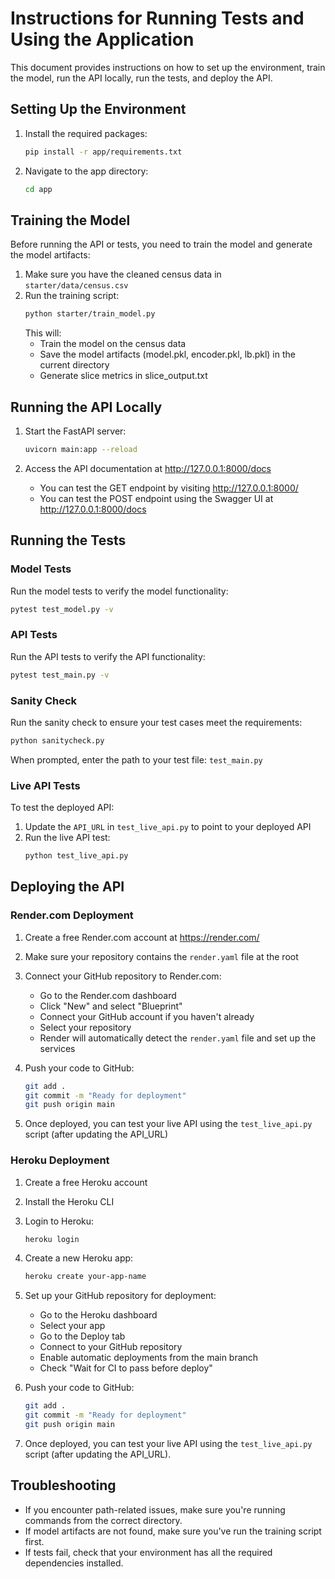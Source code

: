 # Instructions for Running Tests and Using the Application

This document provides instructions on how to set up the environment, train the model, run the API locally, run the tests, and deploy the API.

## Setting Up the Environment

1. Install the required packages:
   ```bash
   pip install -r app/requirements.txt
   ```

2. Navigate to the app directory:
   ```bash
   cd app
   ```

## Training the Model

Before running the API or tests, you need to train the model and generate the model artifacts:

1. Make sure you have the cleaned census data in `starter/data/census.csv`
2. Run the training script:
   ```bash
   python starter/train_model.py
   ```
   This will:
   - Train the model on the census data
   - Save the model artifacts (model.pkl, encoder.pkl, lb.pkl) in the current directory
   - Generate slice metrics in slice_output.txt

## Running the API Locally

1. Start the FastAPI server:
   ```bash
   uvicorn main:app --reload
   ```

2. Access the API documentation at http://127.0.0.1:8000/docs
   - You can test the GET endpoint by visiting http://127.0.0.1:8000/
   - You can test the POST endpoint using the Swagger UI at http://127.0.0.1:8000/docs

## Running the Tests

### Model Tests

Run the model tests to verify the model functionality:

```bash
pytest test_model.py -v
```

### API Tests

Run the API tests to verify the API functionality:

```bash
pytest test_main.py -v
```

### Sanity Check

Run the sanity check to ensure your test cases meet the requirements:

```bash
python sanitycheck.py
```
When prompted, enter the path to your test file: `test_main.py`

### Live API Tests

To test the deployed API:

1. Update the `API_URL` in `test_live_api.py` to point to your deployed API
2. Run the live API test:
   ```bash
   python test_live_api.py
   ```

## Deploying the API

### Render.com Deployment

1. Create a free Render.com account at https://render.com/
2. Make sure your repository contains the `render.yaml` file at the root
3. Connect your GitHub repository to Render.com:
   - Go to the Render.com dashboard
   - Click "New" and select "Blueprint"
   - Connect your GitHub account if you haven't already
   - Select your repository
   - Render will automatically detect the `render.yaml` file and set up the services

4. Push your code to GitHub:
   ```bash
   git add .
   git commit -m "Ready for deployment"
   git push origin main
   ```

5. Once deployed, you can test your live API using the `test_live_api.py` script (after updating the API_URL)

### Heroku Deployment

1. Create a free Heroku account
2. Install the Heroku CLI
3. Login to Heroku:
   ```bash
   heroku login
   ```
4. Create a new Heroku app:
   ```bash
   heroku create your-app-name
   ```
5. Set up your GitHub repository for deployment:
   - Go to the Heroku dashboard
   - Select your app
   - Go to the Deploy tab
   - Connect to your GitHub repository
   - Enable automatic deployments from the main branch
   - Check "Wait for CI to pass before deploy"

6. Push your code to GitHub:
   ```bash
   git add .
   git commit -m "Ready for deployment"
   git push origin main
   ```

7. Once deployed, you can test your live API using the `test_live_api.py` script (after updating the API_URL).

## Troubleshooting

- If you encounter path-related issues, make sure you're running commands from the correct directory.
- If model artifacts are not found, make sure you've run the training script first.
- If tests fail, check that your environment has all the required dependencies installed.

